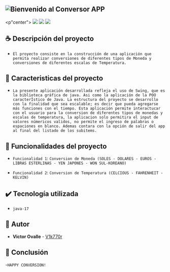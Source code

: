 ## ![Bienvenido al Conversor APP](https://github.com/V1k770r/CurrencyConverter1/assets/115578032/4252b515-9038-4bbc-9c55-641feb8517f6)

  <p"center">
    <img src="https://img.shields.io/badge/license%20-%20MIT%20-%20red">
    <img src="https://img.shields.io/badge/STATUS-EN%20DESAROLLO-green">
    <img src="https://img.shields.io/badge/release%20date%20-%20july%2023%20-%20light%20green%20">
  </p>

## ☕ Descripción del proyecto

 - `El proyecto consiste en la construcción de una aplicación que permita realizar conversiones de diferentes tipos de Moneda y conversiones de diferentes escalas de Temperatura.`

## 📖 Caracteristicas del proyecto

  - `La presente aplicación desarrollada refleja el uso de Swing, que es la biblioteca gráfica de java. Asi como la aplicación de la POO caracterÍstico de Java. La estructura del proyecto se desarrollo con la finalidad
     que sea escalable; es decir que pueda agregarse más funciones con el tiempo. Esta aplicación permite interactucar con el usuario para la conversion de diferentes tipos de monedas y escalas de temperatura, la aplicacion
    solo permitira el input de valores númericos validos, no permite el ingreso de palabras o espaciones en blanco. Ademas contara con la opción de salir del app al final del listado de los subitems.`

  ## :hammer: Funcionalidades del proyecto

- `Funcionalidad 1`:
  `Conversion de Moneda (SOLES - DOLARES - EUROS - LIBRAS ESTERLINAS - YEN JAPONES - WON SUL-KOREANO)`
  
- `Funcionalidad 2`:
  `Conversion de Temperatura (CELCIOUS - FAHRENHEIT - KELVIN)`

## ✔️ Tecnología utilizada
- `java-17`
    
## 👋 Autor

* **Victor Ovalle** - [V1k770r](https://github.com/V1k770r)

## 👀 Conclusión

-`HAPPY CONVERSION!`
